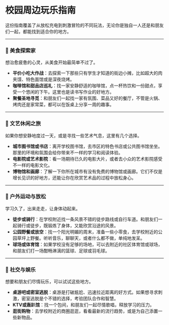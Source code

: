 
# 校园周边玩乐指南

这份指南覆盖了从放松充电到刺激冒险的不同玩法，无论你是独自一人还是和朋友们一起，都能找到适合你的地方。

---

### **🍕 美食探索家**

想治愈疲惫的心灵，从美食开始最简单不过了。

* **平价小吃大作战**：去探索一下那些只有学生才知道的街边小摊，比如超大的肉夹馍、特色面馆或是深夜烧烤。
* **咖啡馆和甜品店巡礼**：找一家安静舒适的咖啡馆，点一杯热饮和一份甜点，享受一个悠闲的下午。这里也是读书写作业的好地方。
* **聚餐圣地寻觅**：和朋友们一起找一家有氛围、菜品又好的餐厅，不管是火锅、烤肉还是家常菜，都可以在饭桌上分享一周的趣事。

---

### **🎨 文艺休闲之旅**

如果你想安静地度过一天，或是寻找一些艺术气息，这里有几个选择。

* **城市图书馆或书店**：离开学校图书馆，去市区的特色书店或公共图书馆坐坐。那里的环境和氛围会给你带来不一样的学习和阅读体验。
* **电影院或艺术影院**：看一场期待已久的电影大片，或者去小众的艺术影院感受不一样的电影文化。
* **博物馆和画廊**：了解一下你所在城市有没有免费的博物馆或画廊。它们不仅是增长见识的好地方，还能让你在欣赏艺术品的过程中放松身心。

---

### **🚴 户外运动与放松**

学习久了，出来走走，让身体动起来。

* **徒步或骑行**：在学校附近找一条风景不错的徒步路线或自行车道。和朋友们一起骑行或徒步，既锻炼了身体，又能欣赏沿途的风景。
* **公园野餐或放空**：找一个阳光明媚的周末，准备一些小零食，去学校附近的公园草坪上野餐。听听音乐，聊聊天，或者什么都不做，单纯地发呆。
* **球场或体育馆**：如果学校没有足够的场地，可以去附近的社区体育馆或球场，和朋友们打一场酣畅淋漓的篮球、足球或羽毛球。

---

### **🎤 社交与娱乐**

想要和朋友们尽情玩乐，可以试试这些地方。

* **桌游吧或密室逃脱**：桌游是打破尴尬、迅速拉近距离的好方式。如果想寻求刺激，密室逃脱是个不错的选择，考验团队合作和智慧。
* **KTV或轰趴馆**：找一个包间，和朋友们一起尽情歌唱，释放学习的压力。
* **逛街购物**：去学校附近的商圈逛逛，看看最新的流行趋势，或是为自己添置一些新物品。